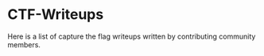 # CTF-Writeups

Here is a list of capture the flag writeups written by contributing community members.
